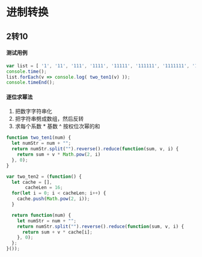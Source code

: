 # 进制转换

## 2转10

#### 测试用例

```javascript
var list = [ '1', '11', '111', '1111', '11111', '111111', '1111111', '11111111' ];
console.time();
list.forEach(v => console.log( two_ten1(v) ));
console.timeEnd();
```

#### 逐位求幂法

1. 把数字字符串化
2. 把字符串劈成数组，然后反转
3. 求每个系数 * 基数 ^ 按权位次幂的和

```javascript
function two_ten1(num) {
  let numStr = num + "";
  return numStr.split("").reverse().reduce(function(sum, v, i) {
    return sum + v * Math.pow(2, i)
  }, 0);
}

var two_ten2 = (function() {
  let cache = [],
       cacheLen = 16;
  for(let i = 0; i < cacheLen; i++) {
    cache.push(Math.pow(2, i));
  }

  return function(num) {
    let numStr = num + "";
    return numStr.split("").reverse().reduce(function(sum, v, i) {
      return sum + v * cache[i];
    }, 0);
  };
}());
```
